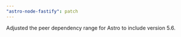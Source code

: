 ```yaml
---
"astro-node-fastify": patch
---
```


Adjusted the peer dependency range for Astro to include version 5.6.
